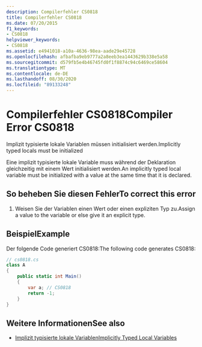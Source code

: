 ```yaml
---
description: Compilerfehler CS0818
title: Compilerfehler CS0818
ms.date: 07/20/2015
f1_keywords:
- CS0818
helpviewer_keywords:
- CS0818
ms.assetid: e4941018-a10a-4636-98ea-aade29e45728
ms.openlocfilehash: afbafba9eb9777a2a8eeb3ea1443629b338e5a58
ms.sourcegitcommit: d579fb5e4b46745fd0f1f8874c94c6469ce58604
ms.translationtype: MT
ms.contentlocale: de-DE
ms.lasthandoff: 08/30/2020
ms.locfileid: "89133248"
---
```

# <a name="compiler-error-cs0818"></a><span data-ttu-id="ceab5-103">Compilerfehler CS0818</span><span class="sxs-lookup"><span data-stu-id="ceab5-103">Compiler Error CS0818</span></span>
<span data-ttu-id="ceab5-104">Implizit typisierte lokale Variablen müssen initialisiert werden.</span><span class="sxs-lookup"><span data-stu-id="ceab5-104">Implicitly typed locals must be initialized</span></span>  
  
 <span data-ttu-id="ceab5-105">Eine implizit typisierte lokale Variable muss während der Deklaration gleichzeitig mit einem Wert initialisiert werden.</span><span class="sxs-lookup"><span data-stu-id="ceab5-105">An implicitly typed local variable must be initialized with a value at the same time that it is declared.</span></span>  
  
## <a name="to-correct-this-error"></a><span data-ttu-id="ceab5-106">So beheben Sie diesen Fehler</span><span class="sxs-lookup"><span data-stu-id="ceab5-106">To correct this error</span></span>  
  
1. <span data-ttu-id="ceab5-107">Weisen Sie der Variablen einen Wert oder einen expliziten Typ zu.</span><span class="sxs-lookup"><span data-stu-id="ceab5-107">Assign a value to the variable or else give it an explicit type.</span></span>  
  
## <a name="example"></a><span data-ttu-id="ceab5-108">Beispiel</span><span class="sxs-lookup"><span data-stu-id="ceab5-108">Example</span></span>  
 <span data-ttu-id="ceab5-109">Der folgende Code generiert CS0818:</span><span class="sxs-lookup"><span data-stu-id="ceab5-109">The following code generates CS0818:</span></span>  
  
```csharp  
// cs0818.cs  
class A  
{  
    public static int Main()  
    {  
        var a; // CS0818  
        return -1;  
    }  
}  
```  
  
## <a name="see-also"></a><span data-ttu-id="ceab5-110">Weitere Informationen</span><span class="sxs-lookup"><span data-stu-id="ceab5-110">See also</span></span>

- [<span data-ttu-id="ceab5-111">Implizit typisierte lokale Variablen</span><span class="sxs-lookup"><span data-stu-id="ceab5-111">Implicitly Typed Local Variables</span></span>](../programming-guide/classes-and-structs/implicitly-typed-local-variables.md)
